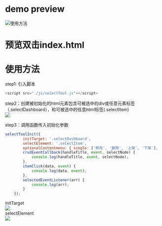demo preview  
===
![](https://github.com/Chencole/select-tool/blob/master/images/preview.gif)使用方法  
   
   
预览双击index.html
===
  
  
使用方法  
===
  
  
step1: 引入脚本  
```javascript
<script src="./js/selectTool.js"></script>
```
step2：创建被初始化的html元素包含可被选中的div或任意元素标签（.selectDashboard），和可被选中的任意html标签(.selectItem)  
![](https://github.com/Chencole/select-tool/blob/master/images/bind.png)  
  
step3：调用函数传入初始化参数  
```javascript
selectToolInit({
        initTarget: '.selectDashboard',
        selectElement: '.selectItem',
        optionalContentmenu: { single: ['修改', '删除', '上架', '下架'], multiple: ['批量删除', '批量上架', '批量下架'] },
        crudEventCallback(handleTitle, event, selectNode) {
            console.log(handleTitle, event, selectNode);
        },
        itemClick(data, event) {
            console.log(data, event);
        },
        selectedEventListener(arr) {
            console.log(arr);
        }
    });
```
initTarget  
![](https://github.com/Chencole/select-tool/blob/master/images/initSelectBox.png)  
selectElement  
![](https://github.com/Chencole/select-tool/blob/master/images/selectItemAndIds.png)  
